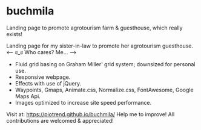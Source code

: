 # buchmila
Landing page to promote agrotourism farm &amp; guesthouse, which really exists!

Landing page for my sister-in-law to promote her agrotourism guesthouse.
<-- ಠ_ಠ Who cares? Me... --> 

* Fluid grid basing on Graham Miller' grid system; downsized for personal use.
* Responsive webpage.
* Effects with use of jQuery.
* Waypoints, Gmaps, Animate.css, Normalize.css, FontAwesome, Google Maps Api.
* Images optimized to increase site speed performance.

Visit at: https://piotrend.github.io/buchmila/
Help me to improve! All contributions are welcomed & appreciated!

